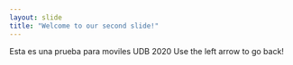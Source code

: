 ```yaml
---
layout: slide
title: "Welcome to our second slide!"
---
```

Esta es una prueba para moviles UDB 2020
Use the left arrow to go back!

